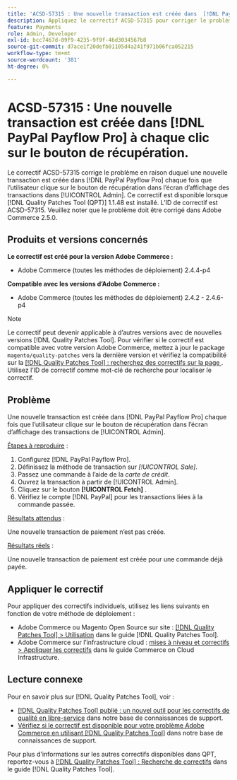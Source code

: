 ```yaml
---
title: 'ACSD-57315 : Une nouvelle transaction est créée dans  [!DNL PayPal Payflow Pro]  chaque fois que l’utilisateur clique sur le bouton de récupération'
description: Appliquez le correctif ACSD-57315 pour corriger le problème Adobe Commerce en raison duquel une nouvelle transaction est créée dans  [!DNL PayPal Payflow Pro]  chaque fois que l’utilisateur clique sur le bouton de récupération dans l’écran d’affichage des transactions dans [!UICONTROL Admin].
feature: Payments
role: Admin, Developer
exl-id: bcc7467d-09f9-4235-9f9f-46d3034567b8
source-git-commit: d7ace1f20defb01105d4a241f971b06fca052215
workflow-type: tm+mt
source-wordcount: '381'
ht-degree: 0%

---
```


# ACSD-57315 : Une nouvelle transaction est créée dans [!DNL PayPal Payflow Pro] à chaque clic sur le bouton de récupération.

Le correctif ACSD-57315 corrige le problème en raison duquel une nouvelle transaction est créée dans [!DNL PayPal Payflow Pro] chaque fois que l’utilisateur clique sur le bouton de récupération dans l’écran d’affichage des transactions dans [!UICONTROL Admin]. Ce correctif est disponible lorsque [!DNL Quality Patches Tool (QPT)] 1.1.48 est installé. L’ID de correctif est ACSD-57315. Veuillez noter que le problème doit être corrigé dans Adobe Commerce 2.5.0.

## Produits et versions concernés

**Le correctif est créé pour la version Adobe Commerce :**

* Adobe Commerce (toutes les méthodes de déploiement) 2.4.4-p4

**Compatible avec les versions d’Adobe Commerce :**

* Adobe Commerce (toutes les méthodes de déploiement) 2.4.2 - 2.4.6-p4

>[!NOTE]
>
>Le correctif peut devenir applicable à d’autres versions avec de nouvelles versions [!DNL Quality Patches Tool]. Pour vérifier si le correctif est compatible avec votre version Adobe Commerce, mettez à jour le package `magento/quality-patches` vers la dernière version et vérifiez la compatibilité sur la [[!DNL Quality Patches Tool] : recherchez des correctifs sur la page ](https://experienceleague.adobe.com/tools/commerce-quality-patches/index.html?lang=fr). Utilisez l’ID de correctif comme mot-clé de recherche pour localiser le correctif.

## Problème

Une nouvelle transaction est créée dans [!DNL PayPal Payflow Pro] chaque fois que l’utilisateur clique sur le bouton de récupération dans l’écran d’affichage des transactions de [!UICONTROL Admin].

<u>Étapes à reproduire</u> :

1. Configurez [!DNL PayPal Payflow Pro].
1. Définissez la méthode de transaction sur *[!UICONTROL Sale]*.
1. Passez une commande à l’aide de la *carte de crédit*.
1. Ouvrez la transaction à partir de [!UICONTROL Admin].
1. Cliquez sur le bouton **[!UICONTROL Fetch]** .
1. Vérifiez le compte [!DNL PayPal] pour les transactions liées à la commande passée.

<u>Résultats attendus</u> :

Une nouvelle transaction de paiement n’est pas créée.

<u>Résultats réels</u> :

Une nouvelle transaction de paiement est créée pour une commande déjà payée.

## Appliquer le correctif

Pour appliquer des correctifs individuels, utilisez les liens suivants en fonction de votre méthode de déploiement :

* Adobe Commerce ou Magento Open Source sur site : [[!DNL Quality Patches Tool] > Utilisation](https://experienceleague.adobe.com/docs/commerce-operations/tools/quality-patches-tool/usage.html?lang=fr) dans le guide [!DNL Quality Patches Tool].
* Adobe Commerce sur l’infrastructure cloud : [mises à niveau et correctifs > Appliquer les correctifs](https://experienceleague.adobe.com/docs/commerce-cloud-service/user-guide/develop/upgrade/apply-patches.html?lang=fr) dans le guide Commerce on Cloud Infrastructure.

## Lecture connexe

Pour en savoir plus sur [!DNL Quality Patches Tool], voir :

* [[!DNL Quality Patches Tool] publié : un nouvel outil pour les correctifs de qualité en libre-service](/help/announcements/adobe-commerce-announcements/magento-quality-patches-released-new-tool-to-self-serve-quality-patches.md) dans notre base de connaissances de support.
* [Vérifiez si le correctif est disponible pour votre problème Adobe Commerce en utilisant  [!DNL Quality Patches Tool]](/help/support-tools/patches-available-in-qpt-tool/check-patch-for-magento-issue-with-magento-quality-patches.md) dans notre base de connaissances de support.

Pour plus d&#39;informations sur les autres correctifs disponibles dans QPT, reportez-vous à [[!DNL Quality Patches Tool] : Recherche de correctifs](https://experienceleague.adobe.com/tools/commerce-quality-patches/index.html?lang=fr) dans le guide [!DNL Quality Patches Tool].
